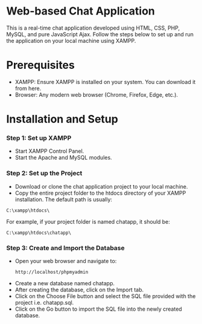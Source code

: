 # Web-based Chat Application
This is a real-time chat application developed using HTML, CSS, PHP, MySQL, and pure JavaScript Ajax. Follow the steps below to set up and run the application on your local machine using XAMPP.

# Prerequisites
* XAMPP: Ensure XAMPP is installed on your system. You can download it from here.
* Browser: Any modern web browser (Chrome, Firefox, Edge, etc.).
  
# Installation and Setup
### Step 1: Set up XAMPP
* Start XAMPP Control Panel.
* Start the Apache and MySQL modules.
### Step 2: Set up the Project
* Download or clone the chat application project to your local machine.
* Copy the entire project folder to the htdocs directory of your XAMPP installation. The default path is usually:
 ```
 C:\xampp\htdocs\
```
For example, if your project folder is named chatapp, it should be:
 ```
C:\xampp\htdocs\chatapp\
 ```
### Step 3: Create and Import the Database
* Open your web browser and navigate to:
  ```
  http://localhost/phpmyadmin
  ```
 * Create a new database named chatapp.
* After creating the database, click on the Import tab.
* Click on the Choose File button and select the SQL file provided with the project i.e. chatapp.sql.
* Click on the Go button to import the SQL file into the newly created database.

